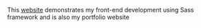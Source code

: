 This [website](http://pranayaryal.github.io/modsass) demonstrates my front-end development using Sass framework and is also my portfolio website
